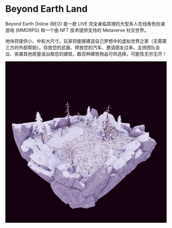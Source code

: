 # Beyond Earth Land

Beyond Earth Online (BEO) 是一款 LIVE 完全身临其境的大型多人在线角色扮演游戏 (MMORPG) 和一个由 NFT 技术提供支持的 Metaverse 社交世界。

地块将提供小、中和大尺寸。玩家将能够建造自己梦想中的虚拟世界之家（无需第三方的外部帮助）。存放您的武器、停放您的汽车、邀请朋友过来、主持团队会议、突袭其他房屋或出租您的建筑，数百种建筑物品可供选择，可能性无穷无尽！

![nft](unnamed.jpg)

